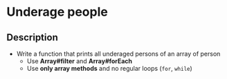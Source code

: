 # Underage people

## Description
- Write a function that prints all underaged persons of an array of person
  - Use **Array#filter** and **Array#forEach**
  - Use **only array methods** and no regular loops (`for`, `while`)
